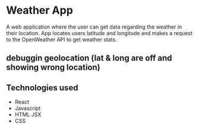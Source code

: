 # Weather App
A web application where the user can get data regarding the weather in their location. App locates users latitude and longitude and makes a request to the OpenWeather API to get weather stats.

## debuggin geolocation (lat & long are off and showing wrong location)

## Technologies used
- React
- Javascript
- HTML JSX
- CSS
